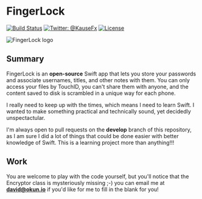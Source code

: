 # FingerLock

[![Build Status](https://travis-ci.org/dokun1/FingerLock.svg?branch=develop)](https://travis-ci.org/dokun1/FingerLock)
[![Twitter: @KauseFx](https://img.shields.io/badge/contact-@dokun24-blue.svg?style=flat)](https://twitter.com/dokun24)
[![License](http://img.shields.io/badge/license-MIT-green.svg?style=flat)](https://github.com/dokun1/fingerlock)

![FingerLock logo](http://okun.io/appIcon228.png)

## Summary

FingerLock is an **open-source** Swift app that lets you store your passwords and associate usernames, titles, and other notes with them. You can only access your files by TouchID, you can't share them with anyone, and the content saved to disk is scrambled in a unique way for each phone.

I really need to keep up with the times, which means I need to learn Swift. I wanted to make something practical and technically sound, yet decidedly unspectactular.

I'm always open to pull requests on the **develop** branch of this repository, as I am sure I did a lot of things that could be done easier with better knowledge of Swift. This is a learning project more than anything!!!

## Work
You are welcome to play with the code yourself, but you'll notice that the Encryptor class is mysteriously missing ;-) you can email me at **david@okun.io** if you'd like for me to fill in the blank for you!
